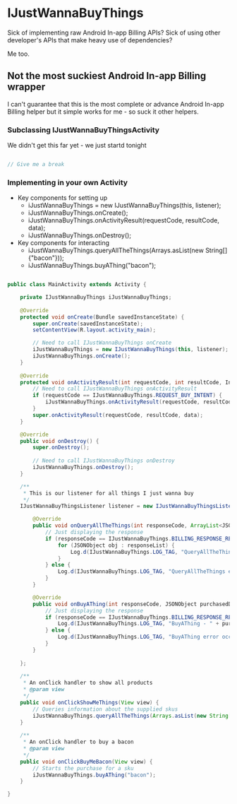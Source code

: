 # IJustWannaBuyThings
Sick of implementing raw Android In-app Billing APIs? Sick of using other developer's APIs that make heavy use of dependencies?

Me too.

## Not the most suckiest Android In-app Billing wrapper
I can't guarantee that this is the most complete or advance Android In-app Billing helper but it simple works for me - so suck it other helpers.

### Subclassing IJustWannaBuyThingsActivity

We didn't get this far yet - we just startd tonight

````java

// Give me a break

````

### Implementing in your own Activity

- Key components for setting up
  - iJustWannaBuyThings = new IJustWannaBuyThings(this, listener);
  - iJustWannaBuyThings.onCreate();
  - iJustWannaBuyThings.onActivityResult(requestCode, resultCode, data);
  - iJustWannaBuyThings.onDestroy();
- Key components for interacting
  - iJustWannaBuyThings.queryAllTheThings(Arrays.asList(new String[]{"bacon"}));
  - iJustWannaBuyThings.buyAThing("bacon");

````java

public class MainActivity extends Activity {

	private IJustWannaBuyThings iJustWannaBuyThings;
	
	@Override
	protected void onCreate(Bundle savedInstanceState) {
		super.onCreate(savedInstanceState);
		setContentView(R.layout.activity_main);

		// Need to call IJustWannaBuyThings onCreate
		iJustWannaBuyThings = new IJustWannaBuyThings(this, listener);
		iJustWannaBuyThings.onCreate();
	}
	
	@Override
	protected void onActivityResult(int requestCode, int resultCode, Intent data) {
		// Need to call IJustWannaBuyThings onActivityResult
		if (requestCode == IJustWannaBuyThings.REQUEST_BUY_INTENT) {
			iJustWannaBuyThings.onActivityResult(requestCode, resultCode, data);
		}
		super.onActivityResult(requestCode, resultCode, data);
	}

	@Override
	public void onDestroy() {
		super.onDestroy();
		
		// Need to call IJustWannaBuyThings onDestroy
		iJustWannaBuyThings.onDestroy();
	}

	/**
	 * This is our listener for all things I just wanna buy
	 */
	IJustWannaBuyThingsListener listener = new IJustWannaBuyThingsListener() {

		@Override
		public void onQueryAllTheThings(int responseCode, ArrayList<JSONObject> responseList) {
			// Just displaying the response
			if (responseCode == IJustWannaBuyThings.BILLING_RESPONSE_RESULT_OK) {
				for (JSONObject obj : responseList) {
					Log.d(IJustWannaBuyThings.LOG_TAG, "QueryAllTheThings - " + obj.toString());
				}
			} else {
				Log.d(IJustWannaBuyThings.LOG_TAG, "QueryAllTheThings error occured - " + responseCode);
			}
		}

		@Override
		public void onBuyAThing(int responseCode, JSONObject purchasedData) {
			// Just displaying the response
			if (responseCode == IJustWannaBuyThings.BILLING_RESPONSE_RESULT_OK) {
				Log.d(IJustWannaBuyThings.LOG_TAG, "BuyAThing - " + purchasedData.toString());
			} else {
				Log.d(IJustWannaBuyThings.LOG_TAG, "BuyAThing error occured - " + responseCode);
			}
		}
		
	};
	
	/**
	 * An onClick handler to show all products
	 * @param view
	 */
	public void onClickShowMeThings(View view) {
		// Queries information about the supplied skus
		iJustWannaBuyThings.queryAllTheThings(Arrays.asList(new String[]{"bacon"}));
	}
	
	/**
	 * An onClick handler to buy a bacon
	 * @param view
	 */
	public void onClickBuyMeBacon(View view) {
		// Starts the purchase for a sku
		iJustWannaBuyThings.buyAThing("bacon");
	}

}


````
